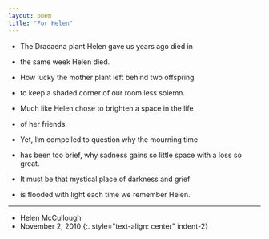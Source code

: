 ```yaml
---
layout: poem
title: "For Helen"
---
```


- The Dracaena plant Helen gave us years ago died in
- the same week Helen died.

- How lucky the mother plant left behind two offspring
- to keep a shaded corner of our room less solemn.
- Much like Helen chose to brighten a space in the life
- of her friends.

- Yet, I’m compelled to question why the mourning time
- has been too brief, why sadness gains so little space with a loss so great.

- It must be that mystical place of darkness and grief
- is flooded with light each time we remember Helen.

------
- Helen McCullough
- November 2, 2010
{:. style="text-align: center" indent-2}